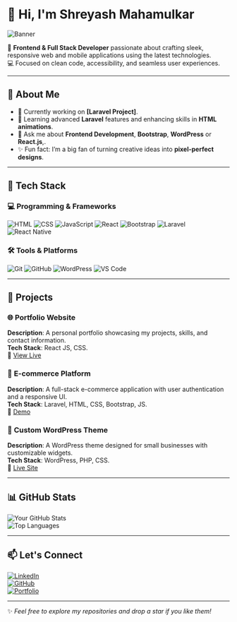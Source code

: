 # 👋 Hi, I'm Shreyash Mahamulkar 

![Banner](https://via.placeholder.com/1000x300?text=Welcome+to+My+GitHub+Profile)  

🎨 **Frontend & Full Stack Developer** passionate about crafting sleek, responsive web and mobile applications using the latest technologies.  
💻 Focused on clean code, accessibility, and seamless user experiences.

---

## 🌟 About Me  

- 🔭 Currently working on **[Laravel Project]**.  
- 🌱 Learning advanced **Laravel** features and enhancing skills in **HTML animations**.  
- 💬 Ask me about **Frontend Development**, **Bootstrap**, **WordPress** or **React.js**,.  
- ✨ Fun fact: I’m a big fan of turning creative ideas into **pixel-perfect designs**.

---

## 🚀 Tech Stack  

### 💻 Programming & Frameworks  
![HTML](https://img.shields.io/badge/HTML-E34F26?style=for-the-badge&logo=html5&logoColor=white)
![CSS](https://img.shields.io/badge/CSS-1572B6?style=for-the-badge&logo=css3&logoColor=white)
![JavaScript](https://img.shields.io/badge/JavaScript-F7DF1E?style=for-the-badge&logo=javascript&logoColor=black)
![React](https://img.shields.io/badge/React-61DAFB?style=for-the-badge&logo=react&logoColor=black)
![Bootstrap](https://img.shields.io/badge/Bootstrap-563D7C?style=for-the-badge&logo=bootstrap&logoColor=white)
![Laravel](https://img.shields.io/badge/Laravel-FF2D20?style=for-the-badge&logo=laravel&logoColor=white)
![React Native](https://img.shields.io/badge/React_Native-61DAFB?style=for-the-badge&logo=react&logoColor=black)

### 🛠 Tools & Platforms  
![Git](https://img.shields.io/badge/Git-F05032?style=for-the-badge&logo=git&logoColor=white)
![GitHub](https://img.shields.io/badge/GitHub-181717?style=for-the-badge&logo=github&logoColor=white)
![WordPress](https://img.shields.io/badge/WordPress-21759B?style=for-the-badge&logo=wordpress&logoColor=white)
![VS Code](https://img.shields.io/badge/VS_Code-007ACC?style=for-the-badge&logo=visual-studio-code&logoColor=white)

---

## 📂 Projects  

### 🌐 **Portfolio Website**  
**Description**: A personal portfolio showcasing my projects, skills, and contact information.  
**Tech Stack**: React JS, CSS.  
🔗 [View Live](https://yourportfolio.com)  

### 🛒 **E-commerce Platform**  
**Description**: A full-stack e-commerce application with user authentication and a responsive UI.  
**Tech Stack**: Laravel, HTML, CSS, Bootstrap, JS.  
🔗 [Demo](https://yourprojectlink.com)  

### 🎨 **Custom WordPress Theme**  
**Description**: A WordPress theme designed for small businesses with customizable widgets.  
**Tech Stack**: WordPress, PHP, CSS.  
🔗 [Live Site](https://yourwordpresslink.com)  

---

## 📊 GitHub Stats  

![Your GitHub Stats](https://github-readme-stats.vercel.app/api?username=yourusername&show_icons=true&theme=radical)  
![Top Languages](https://github-readme-stats.vercel.app/api/top-langs/?username=yourusername&layout=compact&theme=radical)  

---

## 📫 Let's Connect  

[![LinkedIn](https://img.shields.io/badge/LinkedIn-0A66C2?style=for-the-badge&logo=linkedin&logoColor=white)](https://www.linkedin.com/in/shreyash-mahamulkar/)  
[![GitHub](https://img.shields.io/badge/GitHub-181717?style=for-the-badge&logo=github&logoColor=white)](https://github.com/shreyash0606)  
[![Portfolio](https://img.shields.io/badge/Portfolio-000000?style=for-the-badge&logo=internetexplorer&logoColor=white)](https://yourportfolio.com)  

---

✨ _Feel free to explore my repositories and drop a star if you like them!_
